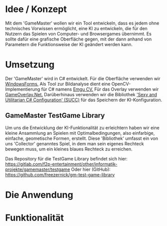# Idee / Konzept
Mit dem 'GameMaster' wollen wir ein Tool entwickeln, dass es jedem ohne technisches Vorwissen ermöglicht, eine KI zu entwickeln, die für den Nutzern das Spielen von Computer- und Browsergames übernimmt.
Es sollte dafür eine grafische Oberfläche gegen, mit der dann anhand von Parametern die Funktionsweise der KI geändert werden kann.

# Umsetzung

Der 'GameMaster' wird in C# entwickelt.
Für die Oberfläche verwenden wir [WindowsForms.](https://github.com/dotnet/winforms)
Als Tool zur Bildanalyse dient eine OpenCV-Implementierung für C# namens [Emgu CV.](https://github.com/emgucv/emgucv)
Für das Overlay verwenden wir [GameOverlay.Net.](https://github.com/michel-pi/GameOverlay.Net)
Darüberhinaus verwenden wir die Bibliothek ['Sexy and Utilitarian C# Configuration' (SUCC)](https://github.com/JimmyCushnie/SUCC) für das Speichern der KI-Konfiguration.

## GameMaster TestGame Library

Um uns die Entwicklung der KI-Funktionalität zu erleichtern haben wir eine kleine Ansammlung an Spielen mit Optimalbedingungen, also einfarbige, einfache, geometische Formen, erstellt.
Diese 'Bibliothek' umfasst ein von uns 'Collector' genanntes Spiel, in dem man sein eigenes Rechteck bewegen muss, um ein kleines blaues Rechteck zu erreichen.

Das Repository für die TestGame Library befindet sich hier: https://gitlab.com/f2p-entertainment/other/informatik-projekte/gamemaster/testgame
Oder hier (GitHub): https://github.com/freezernick/gm-test-game-library

# Die Anwendung

# Funktionalität